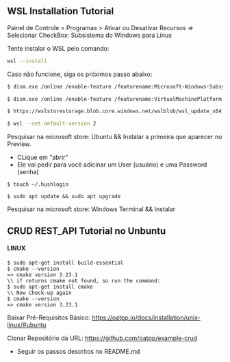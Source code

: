 ## WSL Installation Tutorial

Painel de Controle > Programas > Ativar ou Desativar Recursos
=> Selecionar CheckBox: Subsistema do Windows para Linux

Tente instalar o WSL pelo comando:
```bash
wsl --install
```

Caso não funcione, siga os próximos passo abaixo:

```bash
$ dism.exe /online /enable-feature /featurename:Microsoft-Windows-Subsystem-Linux /all /norestart
```

```bash
$ dism.exe /online /enable-feature /featurename:VirtualMachinePlatform /all /norestart
```

```bash
$ https://wslstorestorage.blob.core.windows.net/wslblob/wsl_update_x64.msi
```

```bash
$ wsl --set-default-version 2
```

Pesquisar na microsoft store: Ubuntu && Instalar a primeira que aparecer no Preview.
- CLique em "abrir"
- Ele vai pedir para você adicinar um User (usuário) e uma Password (senha) 

```
$ touch ~/.hushlogin

$ sudo apt update && sudo apt upgrade
```

Pesquisar na microsoft store: Windows Terminal && Instalar


## CRUD REST_API Tutorial no Unbuntu

#### LINUX
```
$ sudo apt-get install build-essential
$ cmake --version
=> cmake version 3.23.1
\\ if returns cmake not found, so run the command:
$ sudo apt-get install cmake
\\ Now Check-up again
$ cmake --version
=> cmake version 3.23.1
```

Baixar Pré-Requisitos Básico: https://oatpp.io/docs/installation/unix-linux/#ubuntu

Clonar Repositório da URL: https://github.com/oatpp/example-crud
- Seguir os passos descritos no README.md
